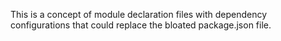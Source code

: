 This is a concept of module declaration files with dependency configurations that could replace the bloated package.json file.